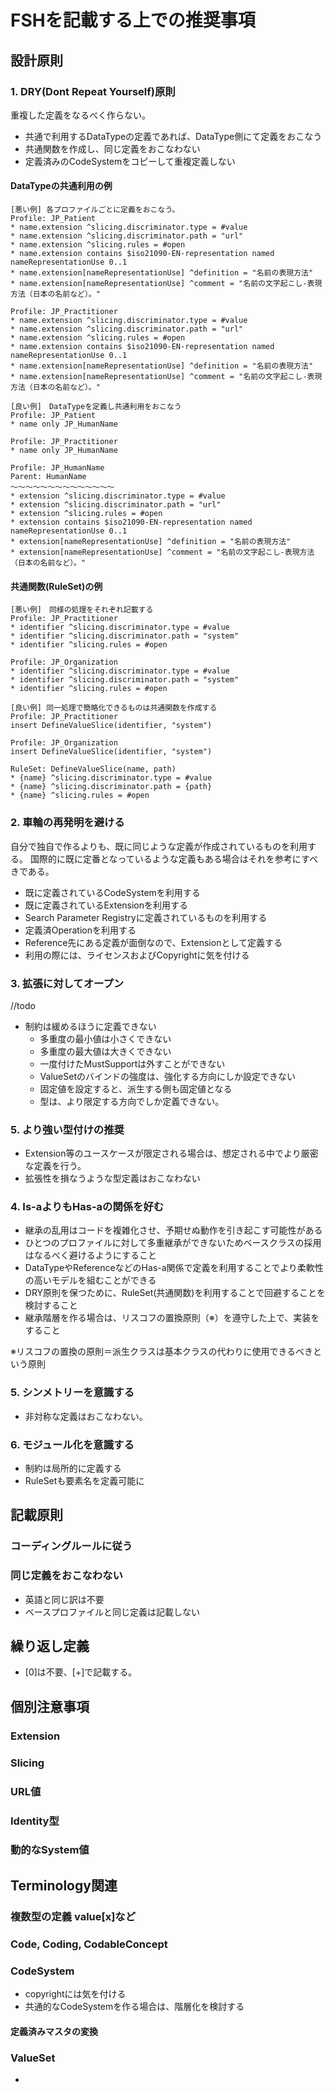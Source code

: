# FSHを記載する上での推奨事項

## 設計原則

### 1. DRY(Dont Repeat Yourself)原則
重複した定義をなるべく作らない。
* 共通で利用するDataTypeの定義であれば、DataType側にて定義をおこなう
* 共通関数を作成し、同じ定義をおこなわない
* 定義済みのCodeSystemをコピーして重複定義しない

#### DataTypeの共通利用の例
```
[悪い例] 各プロファイルごとに定義をおこなう。
Profile: JP_Patient 
* name.extension ^slicing.discriminator.type = #value
* name.extension ^slicing.discriminator.path = "url"
* name.extension ^slicing.rules = #open
* name.extension contains $iso21090-EN-representation named nameRepresentationUse 0..1
* name.extension[nameRepresentationUse] ^definition = "名前の表現方法"
* name.extension[nameRepresentationUse] ^comment = "名前の文字起こし-表現方法（日本の名前など）。"

Profile: JP_Practitioner
* name.extension ^slicing.discriminator.type = #value
* name.extension ^slicing.discriminator.path = "url"
* name.extension ^slicing.rules = #open
* name.extension contains $iso21090-EN-representation named nameRepresentationUse 0..1
* name.extension[nameRepresentationUse] ^definition = "名前の表現方法"
* name.extension[nameRepresentationUse] ^comment = "名前の文字起こし-表現方法（日本の名前など）。"
```

```
[良い例]　DataTypeを定義し共通利用をおこなう
Profile: JP_Patient 
* name only JP_HumanName

Profile: JP_Practitioner
* name only JP_HumanName

Profile: JP_HumanName
Parent: HumanName
～～～～～～～～～～～～～～
* extension ^slicing.discriminator.type = #value
* extension ^slicing.discriminator.path = "url"
* extension ^slicing.rules = #open
* extension contains $iso21090-EN-representation named nameRepresentationUse 0..1
* extension[nameRepresentationUse] ^definition = "名前の表現方法"
* extension[nameRepresentationUse] ^comment = "名前の文字起こし-表現方法（日本の名前など）。"
```

####  共通関数(RuleSet)の例
```
[悪い例]　同様の処理をそれぞれ記載する
Profile: JP_Practitioner
* identifier ^slicing.discriminator.type = #value
* identifier ^slicing.discriminator.path = "system"
* identifier ^slicing.rules = #open

Profile: JP_Organization
* identifier ^slicing.discriminator.type = #value
* identifier ^slicing.discriminator.path = "system"
* identifier ^slicing.rules = #open
```
```
[良い例] 同一処理で簡略化できるものは共通関数を作成する
Profile: JP_Practitioner
insert DefineValueSlice(identifier, "system")

Profile: JP_Organization
insert DefineValueSlice(identifier, "system")

RuleSet: DefineValueSlice(name, path)
* {name} ^slicing.discriminator.type = #value
* {name} ^slicing.discriminator.path = {path}
* {name} ^slicing.rules = #open
```

### 2. 車輪の再発明を避ける
自分で独自で作るよりも、既に同じような定義が作成されているものを利用する。
国際的に既に定番となっているような定義もある場合はそれを参考にすべきである。

* 既に定義されているCodeSystemを利用する
* 既に定義されているExtensionを利用する
* Search Parameter Registryに定義されているものを利用する
* 定義済Operationを利用する
* Reference先にある定義が面倒なので、Extensionとして定義する
* 利用の際には、ライセンスおよびCopyrightに気を付ける


### 3. 拡張に対してオープン
//todo
* 制約は緩めるほうに定義できない
  * 多重度の最小値は小さくできない
  * 多重度の最大値は大きくできない
  * 一度付けたMustSupportは外すことができない
  * ValueSetのバインドの強度は、強化する方向にしか設定できない
  * 固定値を設定すると、派生する側も固定値となる
  * 型は、より限定する方向でしか定義できない。

### 5. より強い型付けの推奨
* Extension等のユースケースが限定される場合は、想定される中でより厳密な定義を行う。
* 拡張性を損なうような型定義はおこなわない

### 4. Is-aよりもHas-aの関係を好む
* 継承の乱用はコードを複雑化させ、予期せぬ動作を引き起こす可能性がある
* ひとつのプロファイルに対して多重継承ができないためベースクラスの採用はなるべく避けるようにすること
* DataTypeやReferenceなどのHas-a関係で定義を利用することでより柔軟性の高いモデルを組むことができる
* DRY原則を保つために、RuleSet(共通関数)を利用することで回避することを検討すること
* 継承階層を作る場合は、リスコフの置換原則（※）を遵守した上で、実装をすること

※リスコフの置換の原則＝派生クラスは基本クラスの代わりに使用できるべきという原則

### 5. シンメトリーを意識する
* 非対称な定義はおこなわない。


### 6. モジュール化を意識する
* 制約は局所的に定義する
* RuleSetも要素名を定義可能に

## 記載原則
### コーディングルールに従う

### 同じ定義をおこなわない
* 英語と同じ訳は不要
* ベースプロファイルと同じ定義は記載しない

## 繰り返し定義
* [0]は不要、[+]で記載する。


## 個別注意事項
### Extension

### Slicing

### URL値

### Identity型

### 動的なSystem値

## Terminology関連

### 複数型の定義 value[x]など

### Code, Coding, CodableConcept


### CodeSystem
* copyrightには気を付ける
* 共通的なCodeSystemを作る場合は、階層化を検討する

#### 定義済みマスタの変換


### ValueSet
* 